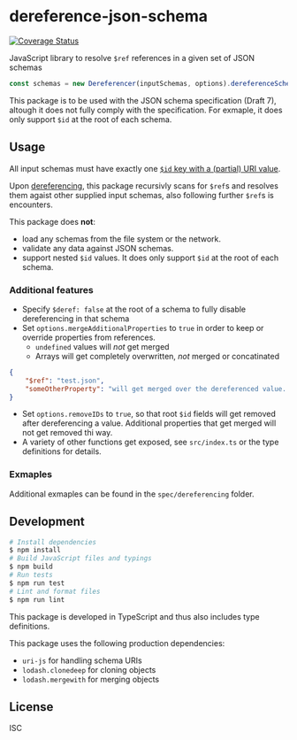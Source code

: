 # dereference-json-schema

[![Coverage Status](https://coveralls.io/repos/github/koppadb/dereference-json-schema/badge.svg)](https://coveralls.io/github/koppadb/dereference-json-schema)

JavaScript library to resolve `$ref` references in a given set of JSON schemas

```javascript
const schemas = new Dereferencer(inputSchemas, options).dereferenceSchemas();
```

This package is to be used with the JSON schema specification (Draft 7), altough it does not fully comply with the specification. For exmaple, it does only support `$id` at the root of each schema.

## Usage

All input schemas must have exactly one [`$id` key with a (partial) URI value](https://tools.ietf.org/html/draft-handrews-json-schema-01#section-8.2).

Upon [dereferencing](https://tools.ietf.org/html/draft-handrews-json-schema-01#section-8.3.2), this package recursivly scans for `$ref`s and resolves them agaist other supplied input schemas, also following further `$ref`s is encounters.

This package does **not**:

-   load any schemas from the file system or the network.
-   validate any data against JSON schemas.
-   support nested `$id` values. It does only support `$id` at the root of each schema.

### Additional features

-   Specify `$deref: false` at the root of a schema to fully disable dereferencing in that schema
-   Set `options.mergeAdditionalProperties` to `true` in order to keep or override properties from references.
    -   `undefined` values will _not_ get merged
    -   Arrays will get completely overwritten, _not_ merged or concatinated

```json
{
    "$ref": "test.json",
    "someOtherProperty": "will get merged over the dereferenced value. A error will be thrown if the referenced value is not a object."
}
```

-   Set `options.removeIDs` to `true`, so that root `$id` fields will get removed after dereferencing a value. Additional properties that get merged will not get removed thi way.
-   A variety of other functions get exposed, see `src/index.ts` or the type definitions for details.

### Exmaples

Additional exmaples can be found in the `spec/dereferencing` folder.

## Development

```bash
# Install dependencies
$ npm install
# Build JavaScript files and typings
$ npm build
# Run tests
$ npm run test
# Lint and format files
$ npm run lint
```

This package is developed in TypeScript and thus also includes type definitions.

This package uses the following production dependencies:

-   `uri-js` for handling schema URIs
-   `lodash.clonedeep` for cloning objects
-   `lodash.mergewith` for merging objects

## License

ISC
